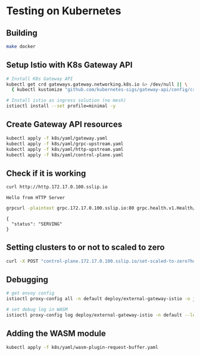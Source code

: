 # Testing on Kubernetes

## Building

```bash
make docker
```

## Setup Istio with K8s Gateway API

```bash
# Install K8s Gateway API
kubectl get crd gateways.gateway.networking.k8s.io &> /dev/null || \
  { kubectl kustomize "github.com/kubernetes-sigs/gateway-api/config/crd?ref=v1.0.0" | kubectl apply -f -; }

# Install istio as ingress solution (no mesh)
istioctl install --set profile=minimal -y
```

## Create Gateway API resources

```bash
kubectl apply -f k8s/yaml/gateway.yaml
kubectl apply -f k8s/yaml/grpc-upstream.yaml
kubectl apply -f k8s/yaml/http-upstream.yaml
kubectl apply -f k8s/yaml/control-plane.yaml
```

## Check if it is working

```bash
curl http://http.172.17.0.100.sslip.io
```
```text
Hello from HTTP Server
```

```bash
grpcurl -plaintext grpc.172.17.0.100.sslip.io:80 grpc.health.v1.Health/Check`
```
```text
{
  "status": "SERVING"
}
```

## Setting clusters to or not to scaled to zero

```bash
curl -X POST "control-plane.172.17.0.100.sslip.io/set-scaled-to-zero?host=http.172.17.0.100.sslip.io"
```

## Debugging

```bash
# get envoy config
istioctl proxy-config all -n default deploy/external-gateway-istio -o json | copyfile
```
```bash
# set debug log in WASM
istioctl proxy-config log deploy/external-gateway-istio -n default --level "wasm:debug"
```

## Adding the WASM module

```bash
kubectl apply -f k8s/yaml/wasm-plugin-request-buffer.yaml
```
